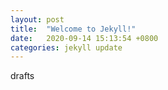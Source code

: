 ```yaml
---
layout: post
title:  "Welcome to Jekyll!"
date:   2020-09-14 15:13:54 +0800
categories: jekyll update
---
```

drafts